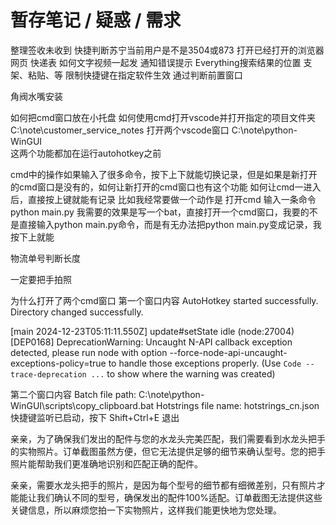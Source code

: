 # 暂存笔记 / 疑惑 / 需求

整理签收未收到
快捷判断苏宁当前用户是不是3504或873
打开已经打开的浏览器网页 快递表
如何文字视频一起发
通知错误提示
Everything搜索结果的位置 支架、粘贴、等
限制快捷键在指定软件生效 通过判断前置窗口


角阀水嘴安装




如何把cmd窗口放在小托盘
如何使用cmd打开vscode并打开指定的项目文件夹 C:\note\customer_service_notes 
打开两个vscode窗口 C:\note\python-WinGUI\
这两个功能都加在运行autohotkey之前

cmd中的操作如果输入了很多命令，按下上下就能切换记录，但是如果是新打开的cmd窗口是没有的，如何让新打开的cmd窗口也有这个功能
如何让cmd一进入后，直接按上键就能有记录
比如我经常要做一个动作是 打开cmd 输入一条命令 python main.py
我需要的效果是写一个bat，直接打开一个cmd窗口，我要的不是直接输入python main.py命令，而是有无办法把python main.py变成记录，我按下上就能


物流单号判断长度

一定要把手拍照




为什么打开了两个cmd窗口
第一个窗口内容
AutoHotkey started successfully.
Directory changed successfully.


[main 2024-12-23T05:11:11.550Z] update#setState idle
(node:27004) [DEP0168] DeprecationWarning: Uncaught N-API callback exception detected, please run node with option --force-node-api-uncaught-exceptions-policy=true to handle those exceptions properly.
(Use `Code --trace-deprecation ...` to show where the warning was created)

第二个窗口内容
Batch file path: C:\note\python-WinGUI\scripts\copy_clipboard.bat
Hotstrings file name: hotstrings_cn.json
快捷键监听已启动，按下 Shift+Ctrl+E 退出





亲亲，为了确保我们发出的配件与您的水龙头完美匹配，我们需要看到水龙头把手的实物照片。订单截图虽然方便，但它无法提供足够的细节来确认型号。您的把手照片能帮助我们更准确地识别和匹配正确的配件。

亲亲，需要水龙头把手的照片，是因为每个型号的细节都有细微差别，只有照片才能能让我们确认不同的型号，确保发出的配件100%适配。订单截图无法提供这些关键信息，所以麻烦您拍一下实物照片，这样我们能更快地为您处理。



